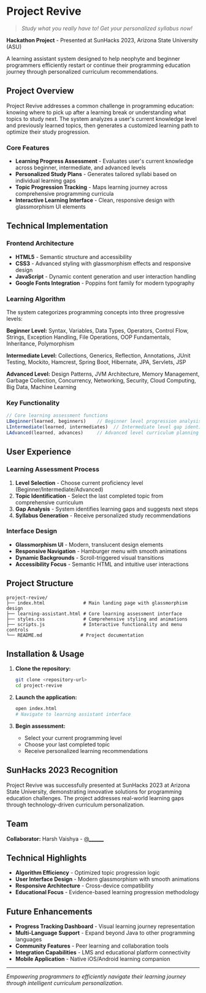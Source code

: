 # Project Revive

> *Study what you really have to! Get your personalized syllabus now!*

**Hackathon Project** - Presented at SunHacks 2023, Arizona State University (ASU)

A learning assistant system designed to help neophyte and beginner programmers efficiently restart or continue their programming education journey through personalized curriculum recommendations.

## Project Overview

Project Revive addresses a common challenge in programming education: knowing where to pick up after a learning break or understanding what topics to study next. The system analyzes a user's current knowledge level and previously learned topics, then generates a customized learning path to optimize their study progression.

### Core Features

- **Learning Progress Assessment** - Evaluates user's current knowledge across beginner, intermediate, and advanced levels
- **Personalized Study Plans** - Generates tailored syllabi based on individual learning gaps
- **Topic Progression Tracking** - Maps learning journey across comprehensive programming curricula
- **Interactive Learning Interface** - Clean, responsive design with glassmorphism UI elements

## Technical Implementation

### Frontend Architecture
- **HTML5** - Semantic structure and accessibility
- **CSS3** - Advanced styling with glassmorphism effects and responsive design
- **JavaScript** - Dynamic content generation and user interaction handling
- **Google Fonts Integration** - Poppins font family for modern typography

### Learning Algorithm
The system categorizes programming concepts into three progressive levels:

**Beginner Level:** Syntax, Variables, Data Types, Operators, Control Flow, Strings, Exception Handling, File Operations, OOP Fundamentals, Inheritance, Polymorphism

**Intermediate Level:** Collections, Generics, Reflection, Annotations, JUnit Testing, Mockito, Hamcrest, Spring Boot, Hibernate, JPA, Servlets, JSP

**Advanced Level:** Design Patterns, JVM Architecture, Memory Management, Garbage Collection, Concurrency, Networking, Security, Cloud Computing, Big Data, Machine Learning

### Key Functionality
```javascript
// Core learning assessment functions
LBeginner(learned, beginners)    // Beginner level progression analysis
LIntermediate(learned, intermediates)  // Intermediate level gap identification  
LAdvanced(learned, advances)     // Advanced level curriculum planning
```

## User Experience

### Learning Assessment Process
1. **Level Selection** - Choose current proficiency level (Beginner/Intermediate/Advanced)
2. **Topic Identification** - Select the last completed topic from comprehensive curriculum
3. **Gap Analysis** - System identifies learning gaps and suggests next steps
4. **Syllabus Generation** - Receive personalized study recommendations

### Interface Design
- **Glassmorphism UI** - Modern, translucent design elements
- **Responsive Navigation** - Hamburger menu with smooth animations
- **Dynamic Backgrounds** - Scroll-triggered visual transitions
- **Accessibility Focus** - Semantic HTML and intuitive user interactions

## Project Structure

```
project-revive/
├── index.html              # Main landing page with glassmorphism design
├── learning-assistant.html # Core learning assessment interface
├── styles.css              # Comprehensive styling and animations
├── scripts.js              # Interactive functionality and menu controls
└── README.md              # Project documentation
```

## Installation & Usage

1. **Clone the repository:**
   ```bash
   git clone <repository-url>
   cd project-revive
   ```

2. **Launch the application:**
   ```bash
   open index.html
   # Navigate to learning assistant interface
   ```

3. **Begin assessment:**
   - Select your current programming level
   - Choose your last completed topic
   - Receive personalized learning recommendations

## SunHacks 2023 Recognition

Project Revive was successfully presented at SunHacks 2023 at Arizona State University, demonstrating innovative solutions for programming education challenges. The project addresses real-world learning gaps through technology-driven curriculum personalization.

## Team

**Collaborator:** Harsh Vaishya - [@______](https://github.com/______)

## Technical Highlights

- **Algorithm Efficiency** - Optimized topic progression logic
- **User Interface Design** - Modern glassmorphism with smooth animations
- **Responsive Architecture** - Cross-device compatibility
- **Educational Focus** - Evidence-based learning progression methodology

## Future Enhancements

- **Progress Tracking Dashboard** - Visual learning journey representation
- **Multi-Language Support** - Expand beyond Java to other programming languages
- **Community Features** - Peer learning and collaboration tools
- **Integration Capabilities** - LMS and educational platform connectivity
- **Mobile Application** - Native iOS/Android learning companion

---

*Empowering programmers to efficiently navigate their learning journey through intelligent curriculum personalization.*